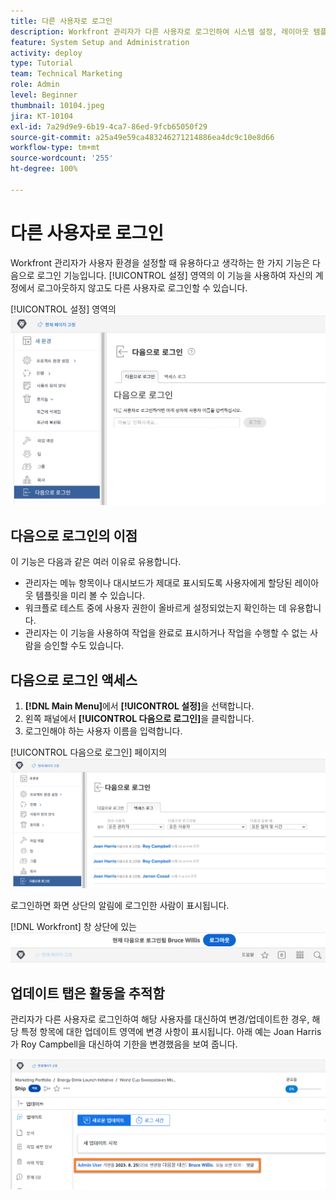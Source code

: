 ```yaml
---
title: 다른 사용자로 로그인
description: Workfront 관리자가 다른 사용자로 로그인하여 시스템 설정, 레이아웃 템플릿, 보고서 등을 테스트하는 방법에 대해 알아봅니다.
feature: System Setup and Administration
activity: deploy
type: Tutorial
team: Technical Marketing
role: Admin
level: Beginner
thumbnail: 10104.jpeg
jira: KT-10104
exl-id: 7a29d9e9-6b19-4ca7-86ed-9fcb65050f29
source-git-commit: a25a49e59ca483246271214886ea4dc9c10e8d66
workflow-type: tm+mt
source-wordcount: '255'
ht-degree: 100%

---
```


# 다른 사용자로 로그인

Workfront 관리자가 사용자 환경을 설정할 때 유용하다고 생각하는 한 가지 기능은 다음으로 로그인 기능입니다. [!UICONTROL 설정] 영역의 이 기능을 사용하여 자신의 계정에서 로그아웃하지 않고도 다른 사용자로 로그인할 수 있습니다.

[!UICONTROL 설정] 영역의 ![[!UICONTROL 다음으로 로그인] 페이지](assets/admin-fund-log-in-as-1.png)

## 다음으로 로그인의 이점

이 기능은 다음과 같은 여러 이유로 유용합니다.

* 관리자는 메뉴 항목이나 대시보드가 제대로 표시되도록 사용자에게 할당된 레이아웃 템플릿을 미리 볼 수 있습니다.
* 워크플로 테스트 중에 사용자 권한이 올바르게 설정되었는지 확인하는 데 유용합니다.
* 관리자는 이 기능을 사용하여 작업을 완료로 표시하거나 작업을 수행할 수 없는 사람을 승인할 수도 있습니다.

## 다음으로 로그인 액세스

1. **[!DNL Main Menu]**&#x200B;에서 **[!UICONTROL 설정]**&#x200B;을 선택합니다.
1. 왼쪽 패널에서 **[!UICONTROL 다음으로 로그인]**&#x200B;을 클릭합니다.
1. 로그인해야 하는 사용자 이름을 입력합니다.

[!UICONTROL 다음으로 로그인] 페이지의 ![[!UICONTROL 액세스 로그] 탭](assets/admin-fund-log-in-as-3.png)

로그인하면 화면 상단의 알림에 로그인한 사람이 표시됩니다.

[!DNL Workfront] 창 상단에 있는 ![[!UICONTROL 현재 다음으로 로그인됨] 메시지](assets/admin-fund-log-in-as-2.png)

## 업데이트 탭은 활동을 추적함

관리자가 다른 사용자로 로그인하여 해당 사용자를 대신하여 변경/업데이트한 경우, 해당 특정 항목에 대한 업데이트 영역에 변경 사항이 표시됩니다. 아래 예는 Joan Harris가 Roy Campbell을 대신하여 기한을 변경했음을 보여 줍니다.

![업데이트 섹션](assets/admin-fund-log-in-as-4.png)
